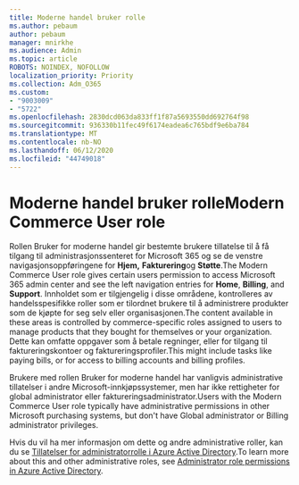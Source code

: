 ```yaml
---
title: Moderne handel bruker rolle
ms.author: pebaum
author: pebaum
manager: mnirkhe
ms.audience: Admin
ms.topic: article
ROBOTS: NOINDEX, NOFOLLOW
localization_priority: Priority
ms.collection: Adm_O365
ms.custom:
- "9003009"
- "5722"
ms.openlocfilehash: 2830dcd063da833ff1f87a5693550dd692764f98
ms.sourcegitcommit: 936330b11fec49f6174eadea6c765bdf9e6ba784
ms.translationtype: MT
ms.contentlocale: nb-NO
ms.lasthandoff: 06/12/2020
ms.locfileid: "44749018"
---
```

# <a name="modern-commerce-user-role"></a><span data-ttu-id="4b5ac-102">Moderne handel bruker rolle</span><span class="sxs-lookup"><span data-stu-id="4b5ac-102">Modern Commerce User role</span></span>

<span data-ttu-id="4b5ac-103">Rollen Bruker for moderne handel gir bestemte brukere tillatelse til å få tilgang til administrasjonssenteret for Microsoft 365 og se de venstre navigasjonsoppføringene for **Hjem,** **Fakturering**og **Støtte**.</span><span class="sxs-lookup"><span data-stu-id="4b5ac-103">The Modern Commerce User role gives certain users permission to access Microsoft 365 admin center and see the left navigation entries for **Home**, **Billing**, and **Support**.</span></span> <span data-ttu-id="4b5ac-104">Innholdet som er tilgjengelig i disse områdene, kontrolleres av handelsspesifikke roller som er tilordnet brukere til å administrere produkter som de kjøpte for seg selv eller organisasjonen.</span><span class="sxs-lookup"><span data-stu-id="4b5ac-104">The content available in these areas is controlled by commerce-specific roles assigned to users to manage products that they bought for themselves or your organization.</span></span> <span data-ttu-id="4b5ac-105">Dette kan omfatte oppgaver som å betale regninger, eller for tilgang til faktureringskontoer og faktureringsprofiler.</span><span class="sxs-lookup"><span data-stu-id="4b5ac-105">This might include tasks like paying bills, or for access to billing accounts and billing profiles.</span></span>

<span data-ttu-id="4b5ac-106">Brukere med rollen Bruker for moderne handel har vanligvis administrative tillatelser i andre Microsoft-innkjøpssystemer, men har ikke rettigheter for global administrator eller faktureringsadministrator.</span><span class="sxs-lookup"><span data-stu-id="4b5ac-106">Users with the Modern Commerce User role typically have administrative permissions in other Microsoft purchasing systems, but don't have Global administrator or Billing administrator privileges.</span></span>

<span data-ttu-id="4b5ac-107">Hvis du vil ha mer informasjon om dette og andre administrative roller, kan du se [Tillatelser for administratorrolle i Azure Active Directory](https://docs.microsoft.com/azure/active-directory/users-groups-roles/directory-assign-admin-roles#modern-commerce-administrator).</span><span class="sxs-lookup"><span data-stu-id="4b5ac-107">To learn more about this and other administrative roles, see [Administrator role permissions in Azure Active Directory](https://docs.microsoft.com/azure/active-directory/users-groups-roles/directory-assign-admin-roles#modern-commerce-administrator).</span></span>
